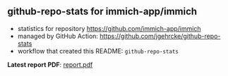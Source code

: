 ## github-repo-stats for immich-app/immich

- statistics for repository https://github.com/immich-app/immich
- managed by GitHub Action: https://github.com/jgehrcke/github-repo-stats
- workflow that created this README: `github-repo-stats`

**Latest report PDF**: [report.pdf](https://github.com/immich-app/immich/raw/github-repo-stats/immich-app/immich/latest-report/report.pdf)

